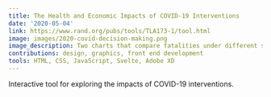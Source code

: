 ```yaml
---
title: The Health and Economic Impacts of COVID-19 Interventions
date: '2020-05-04'
link: https://www.rand.org/pubs/tools/TLA173-1/tool.html
image: images/2020-covid-decision-making.png
image_description: Two charts that compare fatalities under different scenarios.
contributions: design, graphics, front end development
tools: HTML, CSS, JavaScript, Svelte, Adobe XD
---
```


Interactive tool for exploring the impacts of COVID-19 interventions.